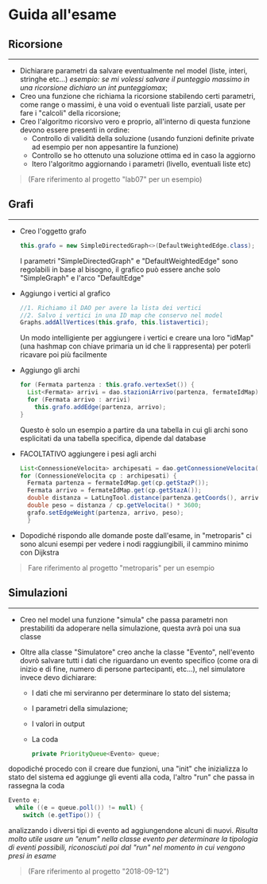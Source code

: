 # Guida all'esame

## Ricorsione

---

- Dichiarare parametri da salvare eventualmente nel model (liste, interi, stringhe etc...) _esempio: se mi volessi salvare il punteggio massimo in una ricorsione dichiaro un int punteggiomax_;
- Creo una funzione che richiama la ricorsione stabilendo certi parametri, come range o massimi, è una void o eventuali liste parziali, usate per fare i "calcoli" della ricorsione;
- Creo l'algoritmo ricorsivo vero e proprio, all'interno di questa funzione devono essere presenti in ordine:
  - Controllo di validità della soluzione (usando funzioni definite private ad esempio per non appesantire la funzione)
  - Controllo se ho ottenuto una soluzione ottima ed in caso la aggiorno
  - Itero l'algoritmo aggiornando i parametri (livello, eventuali liste etc)

> (Fare riferimento al progetto "lab07" per un esempio)

## Grafi

---

- Creo l'oggetto grafo

  ```java
  this.grafo = new SimpleDirectedGraph<>(DefaultWeightedEdge.class);
  ```

  I parametri "SimpleDirectedGraph" e "DefaultWeightedEdge" sono regolabili in base al bisogno, il grafico può essere anche solo "SimpleGraph" e l'arco "DefaultEdge"

- Aggiungo i vertici al grafico

  ```java
  //1. Richiamo il DAO per avere la lista dei vertici
  //2. Salvo i vertici in una ID map che conservo nel model
  Graphs.addAllVertices(this.grafo, this.listavertici);
  ```

  Un modo intelligiente per aggiungere i vertici e creare una loro "idMap" (una hashmap con chiave primaria un id che li rappresenta) per poterli ricavare poi più facilmente

- Aggiungo gli archi

  ```java
  for (Fermata partenza : this.grafo.vertexSet()) {
    List<Fermata> arrivi = dao.stazioniArrivo(partenza, fermateIdMap);
    for (Fermata arrivo : arrivi)
      this.grafo.addEdge(partenza, arrivo);
  }
  ```

  Questo è solo un esempio a partire da una tabella in cui gli archi sono esplicitati da una tabella specifica, dipende dal database

- FACOLTATIVO aggiungere i pesi agli archi

  ```java
  List<ConnessioneVelocita> archipesati = dao.getConnessioneVelocita(); //Creo una lista con oggetti che associano un arco al suo peso, può essere fatta in vari modi
  for (ConnessioneVelocita cp : archipesati) {
    Fermata partenza = fermateIdMap.get(cp.getStazP());
    Fermata arrivo = fermateIdMap.get(cp.getStazA());
    double distanza = LatLngTool.distance(partenza.getCoords(), arrivo.getCoords(), LengthUnit.KILOMETER);
    double peso = distanza / cp.getVelocita() * 3600;
    grafo.setEdgeWeight(partenza, arrivo, peso);
    }
  ```

- Dopodiché rispondo alle domande poste dall'esame, in "metroparis" ci sono alcuni esempi per vedere i nodi raggiungibili, il cammino minimo con Dijkstra

> Fare riferimento al progetto "metroparis" per un esempio

## Simulazioni

---

- Creo nel model una funzione "simula" che passa parametri non prestabiliti da adoperare nella simulazione, questa avrà poi una sua classe
- Oltre alla classe "Simulatore" creo anche la classe "Evento", nell'evento dovrò salvare tutti i dati che riguardano un evento specifico (come ora di inizio e di fine, numero di persone partecipanti, etc...), nel simulatore invece devo dichiarare:

  - I dati che mi serviranno per determinare lo stato del sistema;
  - I parametri della simulazione;
  - I valori in output
  - La coda

    ```java
    private PriorityQueue<Evento> queue;
    ```

dopodiché procedo con il creare due funzioni, una "init" che inizializza lo stato del sistema ed aggiunge gli eventi alla coda, l'altro "run" che passa in rassegna la coda

```java
Evento e;
  while ((e = queue.poll()) != null) {
    switch (e.getTipo()) {
```

analizzando i diversi tipi di evento ad aggiungendone alcuni di nuovi.
_Risulta molto utile usare un "enum" nella classe evento per determinare la tipologia di eventi possibili, riconosciuti poi dal "run" nel momento in cui vengono presi in esame_

> (Fare riferimento al progetto "2018-09-12")
